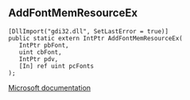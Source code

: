 ## AddFontMemResourceEx

```
[DllImport("gdi32.dll", SetLastError = true)]
public static extern IntPtr AddFontMemResourceEx(
   IntPtr pbFont,
   uint cbFont,
   IntPtr pdv,
   [In] ref uint pcFonts
);
```

[Microsoft documentation](https://docs.microsoft.com/en-us/windows/win32/api/wingdi/nf-wingdi-addfontmemresourceex)
